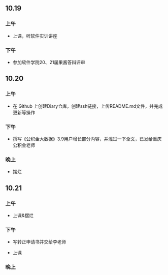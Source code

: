 ## 10.19
### 上午

- 上课，听软件实训讲座

### 下午
- 参加软件学院20、21届果酱答辩评审

## 10.20

### 上午

- 在 Github 上创建Diary仓库，创建ssh链接，上传README.md文件，并完成更新等操作

### 下午

- 撰写《公积金大数据》3.9用户增长部分内容，并浅过一下全文，已发给重庆公积金老师

### 晚上

- 摆烂

## 10.21

### 上午

- 上课&摆烂

### 下午

- 写转正申请书并交给李老师

- 上课

### 晚上
